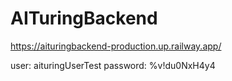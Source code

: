 # AITuringBackend
https://aituringbackend-production.up.railway.app/

user: aituringUserTest
password: %v!du0NxH4y4
